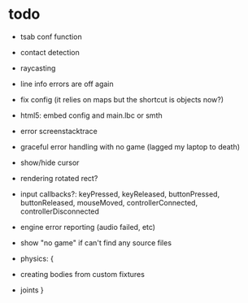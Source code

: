 # todo

* tsab conf function
* contact detection
* raycasting

* line info errors are off again

* fix config (it relies on maps but the shortcut is objects now?)
* html5: embed config and main.lbc or smth
* error screenstacktrace
* graceful error handling with no game (lagged my laptop to death)

* show/hide cursor
* rendering rotated rect?
* input callbacks?: keyPressed, keyReleased, buttonPressed, buttonReleased, mouseMoved, controllerConnected, controllerDisconnected
* engine error reporting (audio failed, etc)

* show "no game" if can't find any source files

* physics: {
 * creating bodies from custom fixtures
 * joints
}
